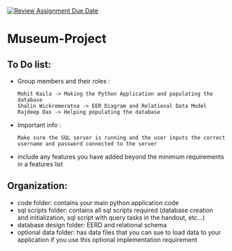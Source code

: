 [![Review Assignment Due Date](https://classroom.github.com/assets/deadline-readme-button-24ddc0f5d75046c5622901739e7c5dd533143b0c8e959d652212380cedb1ea36.svg)](https://classroom.github.com/a/Ch92Y567)
# Museum-Project
## To Do list:

- Group members and their roles :

      Mohit Kaila -> Making the Python Application and populating the database 
      Shalin Wickremeratna -> EER Diagram and Relational Data Model
      Rajdeep Das -> Helping populating the database


- Important info :

      Make sure the SQL server is running and the user inputs the correct username and password connected to the server

  
- include any features you have added beyond the minimum requirements in a features list

## Organization:
- code folder: contains your main python application code
- sql scripts folder: contains all sql scripts required (database creation and initialization, sql script with query tasks in the handout, etc...)
- database design folder: EERD and relational schema
- optional data folder: has data files that you can sue to load data to your application if you use this optional implementation requirement

